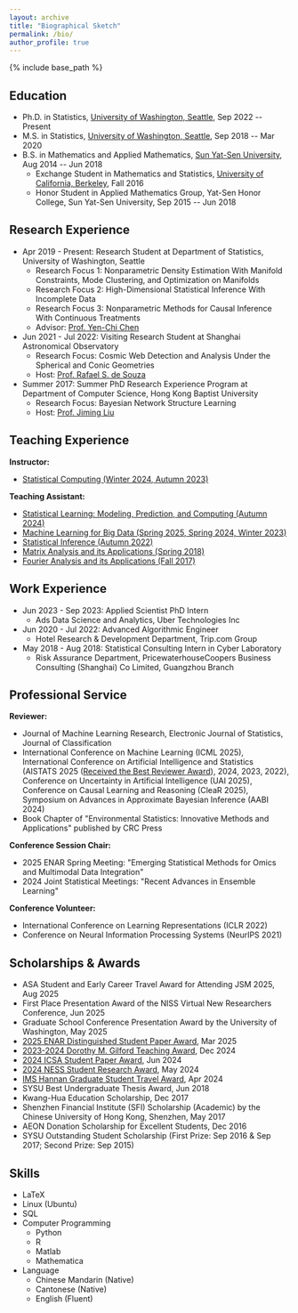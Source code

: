 ```yaml
---
layout: archive
title: "Biographical Sketch"
permalink: /bio/
author_profile: true
---
```


{% include base_path %}

Education
-----------
* Ph.D. in Statistics, [University of Washington, Seattle](http://www.washington.edu/), Sep 2022 -- Present
* M.S. in Statistics, [University of Washington, Seattle](http://www.washington.edu/), Sep 2018 -- Mar 2020
* B.S. in Mathematics and Applied Mathematics, [Sun Yat-Sen University](http://www.sysu.edu.cn/2012/en/index.htm), Aug 2014 -- Jun 2018
  * Exchange Student in Mathematics and Statistics, [University of California, Berkeley](http://www.berkeley.edu/), Fall 2016
  * Honor Student in Applied Mathematics Group, Yat-Sen Honor College, Sun Yat-Sen University, Sep 2015 -- Jun 2018

Research Experience
-----------
* Apr 2019 - Present: Research Student at Department of Statistics, University of Washington, Seattle
  * Research Focus 1: Nonparametric Density Estimation With Manifold Constraints, Mode Clustering, and Optimization on Manifolds
  * Research Focus 2: High-Dimensional Statistical Inference With Incomplete Data
  * Research Focus 3: Nonparametric Methods for Causal Inference With Continuous Treatments
  * Advisor: [Prof. Yen-Chi Chen](http://faculty.washington.edu/yenchic/)
* Jun 2021 - Jul 2022: Visiting Research Student at Shanghai Astronomical Observatory
  * Research Focus: Cosmic Web Detection and Analysis Under the Spherical and Conic Geometries
  * Host: [Prof. Rafael S. de Souza](https://orcid.org/0000-0001-7207-4584)
* Summer 2017: Summer PhD Research Experience Program at Department of Computer Science, Hong Kong Baptist University
  * Research Focus: Bayesian Network Structure Learning
  * Host: [Prof. Jiming Liu](http://www.comp.hkbu.edu.hk/~jiming/)

Teaching Experience
-----------
<!--
   <ul>{% for post in site.teaching %}
      {% include archive-single-cv.html %}
   {% endfor %}</ul>
-->

**Instructor:** 
* [Statistical Computing (Winter 2024, Autumn 2023)](../teaching/stat302_uw)

**Teaching Assistant:**
* [Statistical Learning: Modeling, Prediction, and Computing (Autumn 2024)](../teaching/stat535_uw)
* [Machine Learning for Big Data (Spring 2025, Spring 2024, Winter 2023)](../teaching/stat548_uw)
* [Statistical Inference (Autumn 2022)](../teaching/stat512_uw)
* [Matrix Analysis and its Applications (Spring 2018)](../teaching/spring_2018)
* [Fourier Analysis and its Applications (Fall 2017)](../teaching/fall_2017)
   
Work Experience
-----------
* Jun 2023 - Sep 2023: Applied Scientist PhD Intern
  * Ads Data Science and Analytics, Uber Technologies Inc
* Jun 2020 - Jul 2022: Advanced Algorithmic Engineer
  * Hotel Research & Development Department, Trip.com Group
* May 2018 - Aug 2018: Statistical Consulting Intern in Cyber Laboratory
  * Risk Assurance Department, PricewaterhouseCoopers Business Consulting (Shanghai) Co Limited, Guangzhou Branch

Professional Service
-----------
**Reviewer:**
* Journal of Machine Learning Research, Electronic Journal of Statistics, Journal of Classification
* International Conference on Machine Learning (ICML 2025), International Conference on Artificial Intelligence and Statistics (AISTATS 2025 ([Received the Best Reviewer Award](https://aistats.org/aistats2025/awards.html)), 2024, 2023, 2022), Conference on Uncertainty in Artificial Intelligence (UAI 2025), Conference on Causal Learning and Reasoning (CleaR 2025), Symposium on Advances in Approximate Bayesian Inference (AABI 2024)
* Book Chapter of "Environmental Statistics: Innovative Methods and Applications" published by CRC Press

**Conference Session Chair:**
* 2025 ENAR Spring Meeting: "Emerging Statistical Methods for Omics and Multimodal Data Integration"
* 2024 Joint Statistical Meetings: "Recent Advances in Ensemble Learning"

**Conference Volunteer:**
* International Conference on Learning Representations (ICLR 2022)
* Conference on Neural Information Processing Systems (NeurIPS 2021)

Scholarships & Awards
-----------
* ASA Student and Early Career Travel Award for Attending JSM 2025, Aug 2025
* First Place Presentation Award of the NISS Virtual New Researchers Conference, Jun 2025
* Graduate School Conference Presentation Award by the University of Washington, May 2025
* [2025 ENAR Distinguished Student Paper Award](https://www.enar.org/meetings/spring2025/award_winners.cfm), Mar 2025
* [2023-2024 Dorothy M. Gilford Teaching Award](https://stat.uw.edu/news-resources/articles/2023-24-dorothy-m-gilford-teaching-award), Dec 2024
* [2024 ICSA Student Paper Award](https://symposium2024.icsa.org/student-paper-winners/), Jun 2024
* [2024 NESS Student Research Award](https://nestat.org/researchawards/nessresearch2024/), May 2024
* [IMS Hannan Graduate Student Travel Award](https://imstat.org/2024/04/22/2024-hannan-graduate-student-travel-awards-recipients/), Apr 2024
* SYSU Best Undergraduate Thesis Award, Jun 2018
* Kwang-Hua Education Scholarship, Dec 2017
* Shenzhen Financial Institute (SFI) Scholarship (Academic) by the Chinese University of Hong Kong, Shenzhen, May 2017
* AEON Donation Scholarship for Excellent Students, Dec 2016
* SYSU Outstanding Student Scholarship (First Prize: Sep 2016 & Sep 2017; Second Prize: Sep 2015)

Skills
-----------
* LaTeX
* Linux (Ubuntu)
* SQL
* Computer Programming
  * Python
  * R
  * Matlab
  * Mathematica
* Language
  * Chinese Mandarin (Native)
  * Cantonese (Native)
  * English (Fluent)

<!--
Publications
======
  <ul>{% for post in site.publications %}
    {% include archive-single-cv.html %}
  {% endfor %}</ul>
-->
<!--
Talks
======
  <ul>{% for post in site.talks %}
    {% include archive-single-talk-cv.html %}
  {% endfor %}</ul>
  -->
  

  
